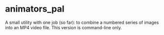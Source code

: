 # animators_pal
A small utility with one job (so far): to combine a numbered series of images into an MP4 video file. This version is command-line only.
